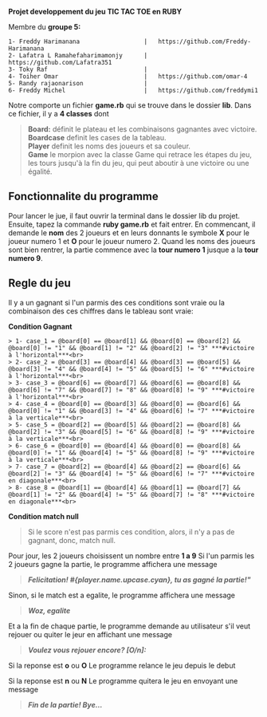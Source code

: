 **Projet developpement du jeu <b>TIC TAC TOE </b> en <strong>RUBY</strong>**<br>

Membre du **groupe 5:**

```mermaid
1- Freddy Harimanana                  |   https://github.com/Freddy-Harimanana 
2- Lafatra L Ramahefaharimamonjy      |   https://github.com/Lafatra351
3- Toky Raf                           |
4- Toiher Omar                        |   https://github.com/omar-4
5- Randy rajaonarison                 |   
6- Freddy Michel                      |   https://github.com/freddymi1
```
Notre comporte un fichier **game.rb** qui se trouve dans le dossier **lib**.
Dans ce fichier, il y a **4 classes** dont
> **Board:** définit le plateau et les combinaisons gagnantes avec victoire.<br>
> **Boardcase** definit les cases de la tableau.<br>
> **Player** definit les noms des joueurs et sa couleur.<br>
> **Game** le morpion avec la classe Game qui retrace les étapes du jeu, les tours jusqu'à la fin du jeu, qui peut aboutir à une victoire ou une égalité.<br>

## Fonctionnalite du programme
Pour lancer le jue, il faut ouvrir la terminal dans le dossier lib du projet. Ensuite, tapez la commande **ruby game.rb** et fait entrer.
En commencant, il demande le **nom** des 2 joueurs et en leurs donnants le symbole **X** pour le joueur numero 1 et **O** pour le joueur numero 2.
Quand les noms des joueurs sont bien rentrer, la partie commence avec la **tour numero 1** jusque a la **tour numero 9**.

## Regle du jeu
Il y a un gagnant si l'un parmis des ces conditions sont vraie ou la combinaison des ces chiffres dans le tableau sont vraie:

**Condition Gagnant**
```mermaid
> 1- case_1 = @board[0] == @board[1] && @board[0] == @board[2] &&  @board[0] != "1" && @board[1] != "2" && @board[2] != "3" ***#victoire à l'horizontal***<br>
> 2- case_2 = @board[3] == @board[4] && @board[3] == @board[5] && @board[3] != "4" && @board[4] != "5" && @board[5] != "6" ***#victoire à l'horizontal***<br>
> 3- case_3 = @board[6] == @board[7] && @board[6] == @board[8] && @board[6] != "7" && @board[7] != "8" && @board[8] != "9" ***#victoire à l'horizontal***<br>
> 4- case_4 = @board[0] == @board[3] && @board[0] == @board[6] && @board[0] != "1" && @board[3] != "4" && @board[6] != "7" ***#victoire à la verticale***<br>
> 5- case_5 = @board[2] == @board[5] && @board[2] == @board[8] && @board[2] != "3" && @board[5] != "6" && @board[8] != "9" ***#victoire à la verticale***<br>
> 6- case_6 = @board[0] == @board[4] && @board[0] == @board[8] && @board[0] != "1" && @board[4] != "5" && @board[8] != "9" ***#victoire à la verticale***<br>
> 7- case_7 = @board[2] == @board[4] && @board[2] == @board[6] && @board[2] != "3" && @board[4] != "5" && @board[6] != "7" ***#victoire en diagonale***<br>
> 8- case_8 = @board[1] == @board[4] && @board[1] == @board[7] && @board[1] != "2" && @board[4] != "5" && @board[7] != "8" ***#victoire en diagonale***<br>
```
**Condition match null**
> Si le score n'est pas parmis ces condition, alors, il n'y a pas de gagnant, donc, match null.

Pour jour, les 2 joueurs choisissent un nombre entre **1 a 9**
Si l'un parmis les 2 joueurs gagne la partie, le programme affichera une message

> ***Felicitation! **#{player.name.upcase.cyan}**, tu as gagné la partie!"***

Sinon, si le match est a egalite, le programme affichera une message

> ***Woz, egalite***

Et a la fin de chaque partie, le programme demande au utilisateur s'il veut rejouer ou quiter le jeur en affichant une message

> ***Voulez vous rejouer encore? [O/n]:***

Si la reponse est **o** ou **O**
Le programme relance le jeu depuis le debut

Si la reponse est **n** ou **N**
Le programme quitera le jeu en envoyant une message

> ***Fin de la partie! Bye...***